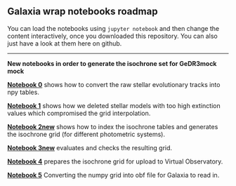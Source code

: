## Galaxia wrap notebooks roadmap

You can load the notebooks using ``jupyter notebook`` and then change the content interactively, once you downloaded this repository.
You can also just have a look at them here on github.

------------------------------------

**New notebooks in order to generate the isochrone set for GeDR3mock mock**

**[Notebook 0](https://github.com/jan-rybizki/Galaxia_wrap/blob/master/notebook/isochrone_generation/notebook/%5B0%5Dextract%20isochrones.ipynb)** shows how to convert the raw stellar evolutionary tracks into npy tables.

**[Notebook 1](https://github.com/jan-rybizki/Galaxia_wrap/blob/master/notebook/isochrone_generation/notebook/%5B1%5Ddelete_bad_extinctions_from_isochrones.ipynb)** shows how we deleted stellar models with too high extinction values which compromised the grid interpolation.

**[Notebook 2new](https://github.com/jan-rybizki/Galaxia_wrap/blob/master/notebook/isochrone_generation/notebook/%5B2old%5Dcreate_parsec_index_isochrones_fast.ipynb)** shows how to index the isochrone tables and generates the isochrone grid (for different photometric systems).

**[Notebook 3new](https://github.com/jan-rybizki/Galaxia_wrap/blob/master/notebook/isochrone_generation/notebook/%5B3new%5Dinspect_parsec_index.ipynb)** evaluates and checks the resulting grid.

**[Notebook 4](https://github.com/jan-rybizki/Galaxia_wrap/blob/master/notebook/isochrone_generation/notebook/%5B4%5Dcreate%20parsec_and_ext_for_upload.ipynb)** prepares the isochrone grid for upload to Virtual Observatory.


**[Notebook 5](https://github.com/jan-rybizki/Galaxia_wrap/blob/master/notebook/isochrone_generation/notebook/%5B5%5Dgenerate%20ebf%20isochrones%20for%20galaxia.ipynb)** Converting the numpy grid into obf file for Galaxia to read in.

